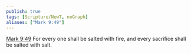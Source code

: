 ```yaml
---
publish: true
tags: [Scripture/NewT, noGraph]
aliases: ["Mark 9:49"]
---
```

[Mark 9:49](https://churchofjesuschrist.org/study/scriptures/nt/mark/9?lang=eng&id=p49#p49) For every one shall be salted with fire, and every sacrifice shall be salted with salt.
